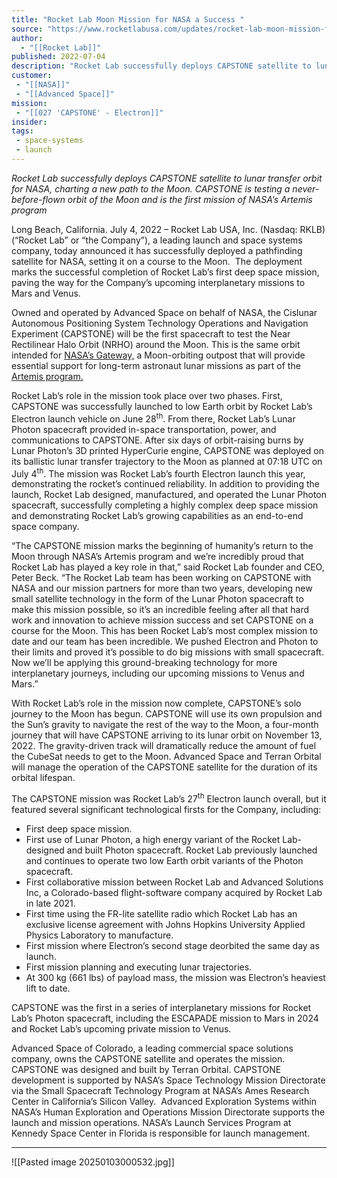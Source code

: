 ```yaml
---
title: "Rocket Lab Moon Mission for NASA a Success "
source: "https://www.rocketlabusa.com/updates/rocket-lab-moon-mission-for-nasa-a-success/"
author:
  - "[[Rocket Lab]]"
published: 2022-07-04
description: "Rocket Lab successfully deploys CAPSTONE satellite to lunar transfer orbit for NASA, charting a new path to the Moon. CAPSTONE is testing a never-before-flown orbit of the Moon and is the first mission of NASA’s Artemis program"
customer: 
 - "[[NASA]]"
 - "[[Advanced Space]]"
mission: 
 - "[[027 'CAPSTONE' - Electron]]"
insider:
tags:
 - space-systems
 - launch
---
```

*Rocket Lab successfully deploys CAPSTONE satellite to lunar transfer orbit for NASA, charting a new path to the Moon. CAPSTONE is testing a never-before-flown orbit of the Moon and is the first mission of NASA’s Artemis program*

Long Beach, California. July 4, 2022 – Rocket Lab USA, Inc. (Nasdaq: RKLB) (“Rocket Lab” or “the Company”), a leading launch and space systems company, today announced it has successfully deployed a pathfinding satellite for NASA, setting it on a course to the Moon.  The deployment marks the successful completion of Rocket Lab’s first deep space mission, paving the way for the Company’s upcoming interplanetary missions to Mars and Venus. 

Owned and operated by Advanced Space on behalf of NASA, the Cislunar Autonomous Positioning System Technology Operations and Navigation Experiment (CAPSTONE) will be the first spacecraft to test the Near Rectilinear Halo Orbit (NRHO) around the Moon. This is the same orbit intended for [NASA’s Gateway,](https://www.nasa.gov/gateway/overview) a Moon-orbiting outpost that will provide essential support for long-term astronaut lunar missions as part of the [Artemis program.](https://www.nasa.gov/specials/artemis/)

Rocket Lab’s role in the mission took place over two phases. First, CAPSTONE was successfully launched to low Earth orbit by Rocket Lab’s Electron launch vehicle on June 28<sup>th</sup>. From there, Rocket Lab’s Lunar Photon spacecraft provided in-space transportation, power, and communications to CAPSTONE. After six days of orbit-raising burns by Lunar Photon’s 3D printed HyperCurie engine, CAPSTONE was deployed on its ballistic lunar transfer trajectory to the Moon as planned at 07:18 UTC on July 4<sup>th</sup>. The mission was Rocket Lab’s fourth Electron launch this year, demonstrating the rocket’s continued reliability. In addition to providing the launch, Rocket Lab designed, manufactured, and operated the Lunar Photon spacecraft, successfully completing a highly complex deep space mission and demonstrating Rocket Lab’s growing capabilities as an end-to-end space company.

“The CAPSTONE mission marks the beginning of humanity’s return to the Moon through NASA’s Artemis program and we’re incredibly proud that Rocket Lab has played a key role in that,” said Rocket Lab founder and CEO, Peter Beck. “The Rocket Lab team has been working on CAPSTONE with NASA and our mission partners for more than two years, developing new small satellite technology in the form of the Lunar Photon spacecraft to make this mission possible, so it’s an incredible feeling after all that hard work and innovation to achieve mission success and set CAPSTONE on a course for the Moon. This has been Rocket Lab’s most complex mission to date and our team has been incredible. We pushed Electron and Photon to their limits and proved it’s possible to do big missions with small spacecraft. Now we’ll be applying this ground-breaking technology for more interplanetary journeys, including our upcoming missions to Venus and Mars.”

With Rocket Lab’s role in the mission now complete, CAPSTONE’s solo journey to the Moon has begun. CAPSTONE will use its own propulsion and the Sun’s gravity to navigate the rest of the way to the Moon, a four-month journey that will have CAPSTONE arriving to its lunar orbit on November 13, 2022. The gravity-driven track will dramatically reduce the amount of fuel the CubeSat needs to get to the Moon. Advanced Space and Terran Orbital will manage the operation of the CAPSTONE satellite for the duration of its orbital lifespan.

The CAPSTONE mission was Rocket Lab’s 27<sup>th</sup> Electron launch overall, but it featured several significant technological firsts for the Company, including:

- First deep space mission.
- First use of Lunar Photon, a high energy variant of the Rocket Lab-designed and built Photon spacecraft. Rocket Lab previously launched and continues to operate two low Earth orbit variants of the Photon spacecraft.
- First collaborative mission between Rocket Lab and Advanced Solutions Inc, a Colorado-based flight-software company acquired by Rocket Lab in late 2021.
- First time using the FR-lite satellite radio which Rocket Lab has an exclusive license agreement with Johns Hopkins University Applied Physics Laboratory to manufacture.
- First mission where Electron’s second stage deorbited the same day as launch.
- First mission planning and executing lunar trajectories.
- At 300 kg (661 lbs) of payload mass, the mission was Electron’s heaviest lift to date.

CAPSTONE was the first in a series of interplanetary missions for Rocket Lab’s Photon spacecraft, including the ESCAPADE mission to Mars in 2024 and Rocket Lab’s upcoming private mission to Venus. 

Advanced Space of Colorado, a leading commercial space solutions company, owns the CAPSTONE satellite and operates the mission. CAPSTONE was designed and built by Terran Orbital. CAPSTONE development is supported by NASA’s Space Technology Mission Directorate via the Small Spacecraft Technology Program at NASA’s Ames Research Center in California’s Silicon Valley.  Advanced Exploration Systems within NASA’s Human Exploration and Operations Mission Directorate supports the launch and mission operations. NASA’s Launch Services Program at Kennedy Space Center in Florida is responsible for launch management.

---

![[Pasted image 20250103000532.jpg]]